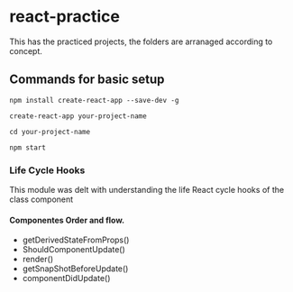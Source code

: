 # react-practice
This has the practiced projects, the folders are arranaged according to concept.

## Commands for basic setup
```
npm install create-react-app --save-dev -g

create-react-app your-project-name

cd your-project-name

npm start
```

### Life Cycle Hooks
  This module was delt with understanding the life React cycle hooks of the class component
#### Componentes Order and flow.
 * getDerivedStateFromProps()
 * ShouldComponentUpdate()
 * render()
 * getSnapShotBeforeUpdate()
 * componentDidUpdate()

